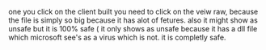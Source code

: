 one you click on the client built
you need to click on the veiw raw, because the file is simply so big
because it has alot of fetures.
also it might show as unsafe but it is 100% safe ( it only shows as unsafe because  it has a dll file which microsoft see's as a virus which is not.
it is completly safe.
